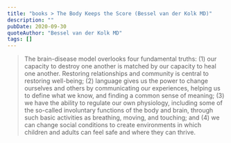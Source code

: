 ```yaml
---
title: "books > The Body Keeps the Score (Bessel van der Kolk MD)"
description: ""
pubDate: 2020-09-30
quoteAuthor: "Bessel van der Kolk MD"
tags: []
---
```


> The brain-disease model overlooks four fundamental truths: (1) our capacity to destroy one another is matched by our capacity to heal one another. Restoring relationships and community is central to restoring well-being; (2) language gives us the power to change ourselves and others by communicating our experiences, helping us to define what we know, and finding a common sense of meaning; (3) we have the ability to regulate our own physiology, including some of the so-called involuntary functions of the body and brain, through such basic activities as breathing, moving, and touching; and (4) we can change social conditions to create environments in which children and adults can feel safe and where they can thrive.